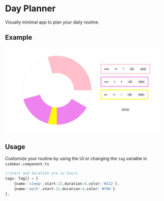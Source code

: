 # Day Planner
Visually minimal app to plan your daily routine.

## Example
![Example](resources/img.png "Routine Circle")


## Usage
Customize your routine by using the UI or changing the `tag` variable in `sidebar.component.ts`
```ts
//start and duration are in hours
tags: Tag[] = [
    {name:'sleep',start:22,duration:8,color:'#222'},
    {name:'work',start:12,duration:4,color:'#f00'}
];
```
